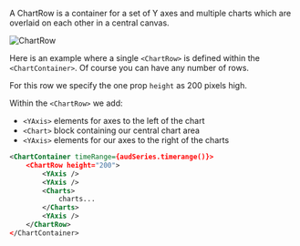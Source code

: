 
A ChartRow is a container for a set of Y axes and multiple charts which are overlaid on each other in a central canvas.

![ChartRow](https://raw.githubusercontent.com/esnet/react-timeseries-charts/master/docs/chartrows.png "ChartRow")

Here is an example where a single `<ChartRow>` is defined within the `<ChartContainer>`. Of course you can have any number of rows.

For this row we specify the one prop `height` as 200 pixels high.

Within the `<ChartRow>` we add:

* `<YAxis>` elements for axes to the left of the chart
* `<Chart>` block containing our central chart area
* `<YAxis>` elements for our axes to the right of the charts

```xml
<ChartContainer timeRange={audSeries.timerange()}>
    <ChartRow height="200">
        <YAxis />
        <YAxis />
        <Charts>
            charts...
        </Charts>
        <YAxis />
    </ChartRow>
</ChartContainer>
```

